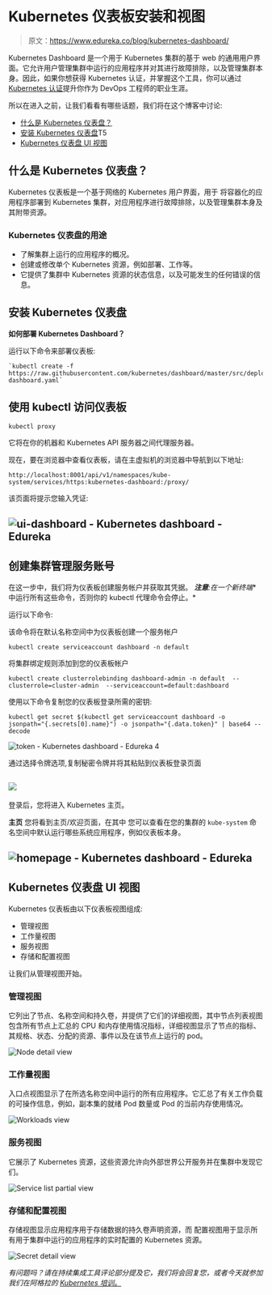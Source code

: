 # Kubernetes 仪表板安装和视图

> 原文：<https://www.edureka.co/blog/kubernetes-dashboard/>

Kubernetes Dashboard 是一个用于 Kubernetes 集群的基于 web 的通用用户界面。它允许用户管理集群中运行的应用程序并对其进行故障排除，以及管理集群本身。因此，如果你想获得 Kubernetes 认证，并掌握这个工具，你可以通过 [Kubernetes 认证](https://www.edureka.co/kubernetes-certification)提升你作为 DevOps 工程师的职业生涯。

所以在进入之前，让我们看看有哪些话题，我们将在这个博客中讨论:

*   [什么是 Kubernetes 仪表盘？](#WhatisKubernetesDashboard?)
*   [安装 Kubernetes 仪表盘](#InstallingtheKubernetesDashboard)T5
*   [Kubernetes 仪表盘 UI 视图](#ViewsoftheKubernetesDashboardUI)

## **什么是 Kubernetes 仪表盘？**

Kubernetes 仪表板是一个基于网络的 Kubernetes 用户界面，用于 将容器化的应用程序部署到 Kubernetes 集群，对应用程序进行故障排除，以及管理集群本身及其附带资源。

### **Kubernetes 仪表盘的用途**

*   了解集群上运行的应用程序的概况。
*   创建或修改单个 Kubernetes 资源，例如部署、工作等。
*   它提供了集群中 Kubernetes 资源的状态信息，以及可能发生的任何错误的信息。

## **安装 Kubernetes 仪表盘**

**如何部署 Kubernetes Dashboard？**

运行以下命令来部署仪表板:

```
`kubectl create -f https://raw.githubusercontent.com/kubernetes/dashboard/master/src/deploy/recommended/kubernetes-dashboard.yaml` 
```

## **使用 kubectl** 访问仪表板

```
kubectl proxy
```

它将在你的机器和 Kubernetes API 服务器之间代理服务器。

现在，要在浏览器中查看仪表板，请在主虚拟机的浏览器中导航到以下地址:

```
http://localhost:8001/api/v1/namespaces/kube-system/services/https:kubernetes-dashboard:/proxy/
```

该页面将提示您输入凭证:

## **![ui-dashboard - Kubernetes dashboard - Edureka](img/fc290fc6aa138c704dc24d39356c395d.png)**

## **创建集群管理服务账号**

在这一步中，我们将为仪表板创建服务帐户并获取其凭据。 ***注意**:在一个**新终端**中运行所有这些命令，否则你的 kubectl 代理命令会停止。*

运行以下命令:

该命令将在默认名称空间中为仪表板创建一个服务帐户

```
kubectl create serviceaccount dashboard -n default
```

将集群绑定规则添加到您的仪表板帐户

```
kubectl create clusterrolebinding dashboard-admin -n default  --clusterrole=cluster-admin  --serviceaccount=default:dashboard
```

使用以下命令复制您的仪表板登录所需的密钥:

```
kubectl get secret $(kubectl get serviceaccount dashboard -o jsonpath="{.secrets[0].name}") -o jsonpath="{.data.token}" | base64 --decode
```

![token - Kubernetes dashboard - Edureka 4](img/cbdf357db9987c9ca87ea823b89e1d4d.png)

通过选择令牌选项,复制秘密令牌并将其粘贴到仪表板登录页面

## **![](img/3da19707c8cb601ca651e698fd9bc3ea.png)**

登录后，您将进入 Kubernetes 主页。

**主页** 您将看到主页/欢迎页面，在其中 您可以查看在您的集群的 `kube-system` 命名空间中默认运行哪些系统应用程序，例如仪表板本身。

## **![homepage - Kubernetes dashboard - Edureka](img/f3326f9bc5f7cd7f3e47e9ca2d823e0a.png)**

## **Kubernetes 仪表盘 UI 视图**

Kubernetes 仪表板由以下仪表板视图组成:

*   管理视图
*   工作量视图
*   服务视图
*   存储和配置视图

让我们从管理视图开始。

### **管理视图**

它列出了节点、名称空间和持久卷，并提供了它们的详细视图，其中节点列表视图包含所有节点上汇总的 CPU 和内存使用情况指标，详细视图显示了节点的指标、其规格、状态、分配的资源、事件以及在该节点上运行的 pod。

![Node detail view](img/3d5c3f15fb2c4249db365e26eb36bb7d.png)

### **工作量视图**

入口点视图显示了在所选名称空间中运行的所有应用程序。它汇总了有关工作负载的可操作信息，例如，副本集的就绪 Pod 数量或 Pod 的当前内存使用情况。

![Workloads view](img/b6654d5f6e05832a6eef14b09740b0a0.png)

### **服务视图**

它展示了 Kubernetes 资源，这些资源允许向外部世界公开服务并在集群中发现它们。

![Service list partial view](img/11d8aba793a5f0b550bf0ae272a40acf.png)

### **存储和配置视图**

存储视图显示应用程序用于存储数据的持久卷声明资源，而 配置视图用于显示所有用于集群中运行的应用程序的实时配置的 Kubernetes 资源。

![Secret detail view](img/4d430afaf4813f1ec5f75751c8334776.png)



*有问题吗？请在持续集成工具评论部分提及它，我们将会回复您，或者今天就参加我们在阿格拉的 [Kubernetes 培训。](https://www.edureka.co/kubernetes-certification-training-course-agra-city)*